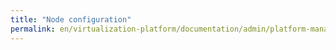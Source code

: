 ```yaml
---
title: "Node configuration"
permalink: en/virtualization-platform/documentation/admin/platform-management/node-management/configuration.html
---
```


